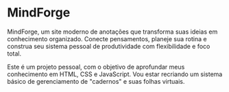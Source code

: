 # MindForge
MindForge, um site moderno de anotações que transforma suas ideias em conhecimento organizado. Conecte pensamentos, planeje sua rotina e construa seu sistema pessoal de produtividade com flexibilidade e foco total.

Este é um projeto pessoal, com o objetivo de aprofundar meus conhecimento em HTML, CSS e JavaScript. Vou estar recriando um sistema básico de gerenciamento de "cadernos" e suas folhas virtuais.
